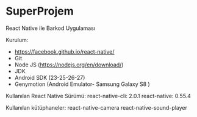# SuperProjem

React Native ile Barkod Uygulaması

Kurulum:
* https://facebook.github.io/react-native/
* Git
* Node JS (https://nodejs.org/en/download/)
* JDK
* Android SDK (23-25-26-27)
* Genymotion (Android Emulator- Samsung Galaxy S8 )

Kullanılan React Native Sürümü:
react-native-cli: 2.0.1
react-native: 0.55.4

Kullanılan kütüphaneler:
react-native-camera
react-native-sound-player


